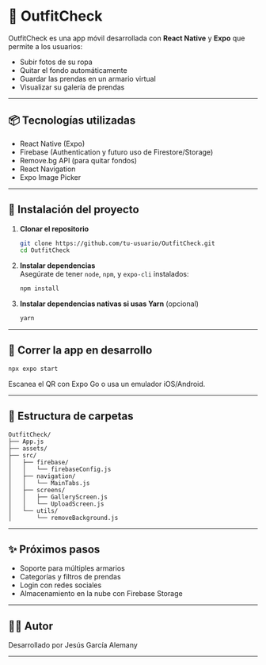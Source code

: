 # 👗 OutfitCheck

OutfitCheck es una app móvil desarrollada con **React Native** y **Expo** que permite a los usuarios:
- Subir fotos de su ropa
- Quitar el fondo automáticamente
- Guardar las prendas en un armario virtual
- Visualizar su galería de prendas

---

## 📦 Tecnologías utilizadas

- React Native (Expo)
- Firebase (Authentication y futuro uso de Firestore/Storage)
- Remove.bg API (para quitar fondos)
- React Navigation
- Expo Image Picker

---

## 🚀 Instalación del proyecto

1. **Clonar el repositorio**  
   ```bash
   git clone https://github.com/tu-usuario/OutfitCheck.git
   cd OutfitCheck
   ```

2. **Instalar dependencias**  
   Asegúrate de tener `node`, `npm`, y `expo-cli` instalados:
   ```bash
   npm install
   ```

3. **Instalar dependencias nativas si usas Yarn** (opcional)
   ```bash
   yarn
   ```

---


## 🧪 Correr la app en desarrollo

```bash
npx expo start
```

Escanea el QR con Expo Go o usa un emulador iOS/Android.

---

## 📂 Estructura de carpetas

```
OutfitCheck/
├── App.js
├── assets/
├── src/
│   ├── firebase/
│   │   └── firebaseConfig.js
│   ├── navigation/
│   │   └── MainTabs.js
│   ├── screens/
│   │   ├── GalleryScreen.js
│   │   └── UploadScreen.js
│   └── utils/
│       └── removeBackground.js
```

---

## ✨ Próximos pasos

- Soporte para múltiples armarios
- Categorías y filtros de prendas
- Login con redes sociales
- Almacenamiento en la nube con Firebase Storage

---

## 👨‍💻 Autor

Desarrollado por Jesús García Alemany

---
